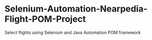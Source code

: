 # Selenium-Automation-Nearpedia-Flight-POM-Project
Select flights using Selenium and Java Automation POM framework
